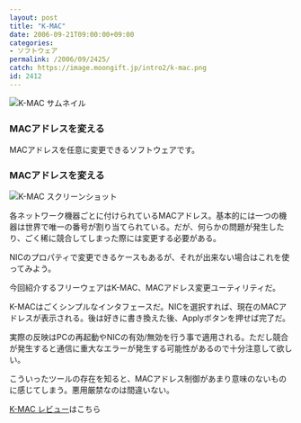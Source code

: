 ```yaml
---
layout: post
title: "K-MAC"
date: 2006-09-21T09:00:00+09:00
categories:
- ソフトウェア
permalink: /2006/09/2425/
catch: https://image.moongift.jp/intro2/k-mac.png
id: 2412
---
```

 ![K-MAC サムネイル](https://image.moongift.jp/intro2/k-mac.t.png "K-MAC サムネイル")
  

### MACアドレスを変える
  
MACアドレスを任意に変更できるソフトウェアです。  
<!--more-->  

### MACアドレスを変える
  

![K-MAC スクリーンショット](https://image.moongift.jp/intro2/k-mac.png "K-MAC スクリーンショット")

  

各ネットワーク機器ごとに付けられているMACアドレス。基本的には一つの機器は世界で唯一の番号が割り当てられている。だが、何らかの問題が発生したり、ごく稀に競合してしまった際には変更する必要がある。

  

NICのプロパティで変更できるケースもあるが、それが出来ない場合はこれを使ってみよう。

  

今回紹介するフリーウェアはK-MAC、MACアドレス変更ユーティリティだ。

  

K-MACはごくシンプルなインタフェースだ。NICを選択すれば、現在のMACアドレスが表示される。後は好きに書き換えた後、Applyボタンを押せば完了だ。

  

実際の反映はPCの再起動やNICの有効/無効を行う事で適用される。ただし競合が発生すると通信に重大なエラーが発生する可能性があるので十分注意して欲しい。

  

こういったツールの存在を知ると、MACアドレス制御があまり意味のないものに感じてしまう。悪用厳禁なのは間違いない。

  

[K-MAC レビュー](http://fw.moongift.jp/review/i-2426.html)はこちら


